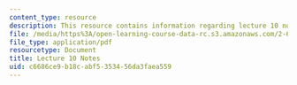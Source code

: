 ```yaml
---
content_type: resource
description: This resource contains information regarding lecture 10 notes.
file: /media/https%3A/open-learning-course-data-rc.s3.amazonaws.com/2-682-acoustical-oceanography-spring-2012/c6686ce9b18cabf5353456da3faea559_MIT2_682S12_lec10.pdf
file_type: application/pdf
resourcetype: Document
title: Lecture 10 Notes
uid: c6686ce9-b18c-abf5-3534-56da3faea559
---
```

